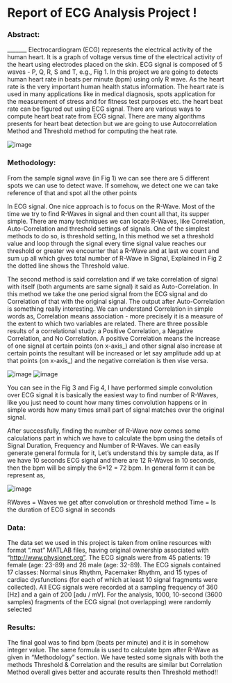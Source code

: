 # Report of ECG Analysis Project !
### Abstract:

_______ Electrocardiogram (ECG) represents the electrical activity of the human heart. It is a graph of voltage versus time of the electrical activity of the heart using electrodes placed on the skin. ECG signal is composed of 5 waves - P, Q, R, S and T, e.g., Fig 1.  In this project we are going to detects human heart rate in beats per minute (bpm) using only R wave. As the heart rate is the very important human health status information. The heart rate is used in many applications like in medical diagnosis, spots application for the measurement of stress and for fitness test purposes etc. the heart beat rate can be figured out using ECG signal. There are various ways to compute heart beat rate from ECG signal. There are many algorithms presents for heart beat detection but we are going to use Autocorrelation Method and Threshold method for computing the heat rate.

![image](https://user-images.githubusercontent.com/81078376/131811929-be96e68f-64b5-47ff-a2a6-151c36a207a1.png)

### Methodology:

From the sample signal wave (in Fig 1) we can see there are 5 different spots we can use to detect wave. If somehow, we detect one we can take reference of that and spot all the other points

In ECG signal. One nice approach is to focus on the R-Wave. Most of the time we try to find R-Waves in signal and then count all that, its supper simple. There are many techniques we can locate R-Waves, like Correlation, Auto-Correlation and threshold settings of signals. One of the simplest methods to do so, is threshold setting, In this method we set a threshold value and loop through the signal every time signal value reaches our threshold or greater we encounter that a R-Wave and at last we count and sum up all which gives total number of R-Wave in Signal, Explained in Fig 2 the dotted line shows the Threshold value.

The second method is said correlation and if we take correlation of signal with itself (both arguments are same signal) it said as Auto-Correlation.  In this method we take the one period signal from the ECG signal and do Correlation of that with the original signal. The output after Auto-Correlation is something really interesting. We can understand Correlation in simple words as, Correlation means association - more precisely it is a measure of the extent to which two variables are related. There are three possible results of a correlational study: a Positive Correlation, a Negative Correlation, and No Correlation. A positive Correlation means the increase of one signal at certain points (on x-axis_) and other signal also increase at certain points the resultant will be increased or let say amplitude add up at that points (on x-axis_) and the negative correlation is then vise versa. 

![image](https://user-images.githubusercontent.com/81078376/131812117-0b017107-5933-4e48-af85-fab321f5cb7a.png)
![image](https://user-images.githubusercontent.com/81078376/131812134-d2bbef4b-9871-471f-ba39-916a5fd5a963.png)

You can see in the Fig 3 and Fig 4, I have performed simple convolution over ECG signal it is basically the easiest way to find number of R-Waves, like you just need to count how many times convolution happens or in simple words how many times small part of signal matches over the original signal. 

After successfully, finding the number of R-Wave now comes some calculations part in which we have to calculate the bpm using the details of Signal Duration, Frequency and Number of R-Waves. We can easily generate general formula for it, Let’s understand this by sample data, as If we have 10 seconds ECG signal and there are 12 R-Waves in 10 seconds, then the bpm will be simply the 6*12 = 72 bpm. In general form it can be represent as,

![image](https://user-images.githubusercontent.com/81078376/131812254-dbdd3e63-4f3c-4913-a00e-1a01180ae500.png)

RWaves = Waves we get after convolution or threshold method
Time = Is the duration of ECG signal in seconds

### Data: 

The data set we used in this project is taken from online resources with format “.mat” MATLAB files, having original ownership associated with “http://www.physionet.org”. The ECG signals were from 45 patients: 19 female (age: 23-89) and 26 male (age: 32-89). The ECG signals contained 17 classes: Normal sinus Rhythm, Pacemaker Rhythm, and 15 types of cardiac dysfunctions (for each of which at least 10 signal fragments were collected). All ECG signals were recorded at a sampling frequency of 360 [Hz] and a gain of 200 [adu / mV]. For the analysis, 1000, 10-second (3600 samples) fragments of the ECG signal (not overlapping) were randomly selected

### Results: 

The final goal was to find bpm (beats per minute) and it is in somehow integer value. The same formula is used to calculate bpm after R-Wave as given in “Methodology” section. We have tested some signals with both the methods Threshold & Correlation and the results are similar but Correlation Method overall gives better and accurate results then Threshold method!! 

